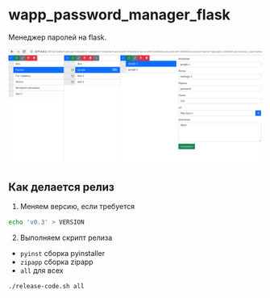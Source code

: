 # wapp_password_manager_flask

Менеджер паролей на flask.

![](screenshots/2022-12-28_23-11.png)

## Как делается релиз

1. Меняем версию, если требуется

```bash
echo 'v0.3' > VERSION
```

2. Выполняем скрипт релиза

- `pyinst` сборка pyinstaller
- `zipapp` сборка zipapp
- `all` для всех

```bash
./release-code.sh all
```